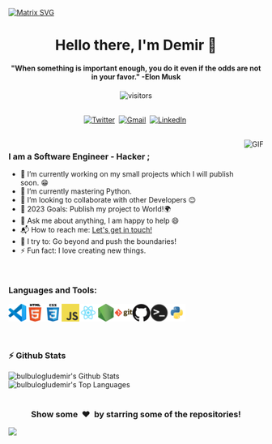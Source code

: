 [![Matrix SVG](https://raw.githubusercontent.com/rodrigograca31/rodrigograca31/master/matrix.svg)](https://www.youtube.com/watch?v=SDkAGkd4NLc) 
<p>
  <h1 align="center"><b>Hello there, I'm Demir 👋</b></h1>
</p>

<p>
  <h4 align="center"><b>"When something is important enough, you do it even if the odds are not in your favor." -Elon Musk</b></h4>
</p>
<p align="center">
    <img align="center" alt="visitors" src="https://profile-counter.glitch.me/bulbulogludemir/count.svg" />
</p>
<p align="center">
<br>
<a href="https://twitter.com/demirbulbuloglu"><img src="https://img.shields.io/badge/Twitter-%230077B5.svg?&style=for-the-badge&logo=Twitter&logoColor=white" alt="Twitter" /></a>&nbsp;
<a href="mailto:demirbulbuloglu61@gmail.com?subject=Hello, Demir"><img src="https://img.shields.io/badge/gmail-%23D14836.svg?&style=for-the-badge&logo=gmail&logoColor=white" alt="Gmail"/></a>&nbsp;
<a href="https://www.linkedin.com/in/demirbulbuloglu"><img src="https://img.shields.io/badge/LinkedIn-%230077B5.svg?&style=for-the-badge&logo=LinkedIn&logoColor=white" alt="LinkedIn" /></a>&nbsp;
</p>

<br>

<img align="right" height="270px" alt="GIF" src="https://i.pinimg.com/originals/e4/26/70/e426702edf874b181aced1e2fa5c6cde.gif" />

### I am a Software Engineer - Hacker ;
- 🔭 I’m currently working on my small projects which I will publish soon. 😁
- 🌱 I’m currently mastering Python.
- 👯 I’m looking to collaborate with other Developers 😉
- 🥅 2023 Goals: Publish my project to World!🌍
- 💬 Ask me about anything, I am happy to help 😄
- 📬 How to reach me: [Let's get in touch!][linkedin]
- 🧗 I try to: Go beyond and push the boundaries!
- ⚡ Fun fact: I love creating new things.

<br>

### Languages and Tools: 

<img align="left" alt="Visual Studio Code" width="35px" src="https://raw.githubusercontent.com/github/explore/80688e429a7d4ef2fca1e82350fe8e3517d3494d/topics/visual-studio-code/visual-studio-code.png" />
<img align="left" alt="HTML5" width="35px" src="https://raw.githubusercontent.com/github/explore/80688e429a7d4ef2fca1e82350fe8e3517d3494d/topics/html/html.png" />
<img align="left" alt="CSS3" width="35px" src="https://raw.githubusercontent.com/github/explore/80688e429a7d4ef2fca1e82350fe8e3517d3494d/topics/css/css.png" />
<img align="left" alt="JavaScript" width="35px" src="https://raw.githubusercontent.com/github/explore/80688e429a7d4ef2fca1e82350fe8e3517d3494d/topics/javascript/javascript.png" />
<img align="left" alt="React" width="35px" src="https://raw.githubusercontent.com/github/explore/80688e429a7d4ef2fca1e82350fe8e3517d3494d/topics/react/react.png" />
<img align="left" alt="Node.js" width="35px" src="https://raw.githubusercontent.com/github/explore/80688e429a7d4ef2fca1e82350fe8e3517d3494d/topics/nodejs/nodejs.png"/>
<img align="left" alt="Git" width="35px" src="https://raw.githubusercontent.com/github/explore/80688e429a7d4ef2fca1e82350fe8e3517d3494d/topics/git/git.png" />
<img align="left" alt="GitHub" width="35px" src="https://raw.githubusercontent.com/github/explore/78df643247d429f6cc873026c0622819ad797942/topics/github/github.png" />
<img align="left" alt="HTML5" width="35px" src="https://raw.githubusercontent.com/github/explore/80688e429a7d4ef2fca1e82350fe8e3517d3494d/topics/terminal/terminal.png"/>
<img align="left" alt="Python" width="35px" src="https://raw.githubusercontent.com/github/explore/80688e429a7d4ef2fca1e82350fe8e3517d3494d/topics/python/python.png" />
<br>
<br>
<br>
<br>


### :zap: Github Stats

  <img align="left" src="https://github-readme-stats.sumanth-talluri.vercel.app/api?username=bulbulogludemir&show_icons=true&title_color=fff&icon_color=79ff97&text_color=efefef&bg_color=24292e" alt="bulbulogludemir's Github Stats" width="60%">
  
<img src="https://github-readme-stats.vercel.app/api/top-langs/?username=bulbulogludemir&theme=tokyonight" width="37%" alt="bulbulogludemir's Top Languages">


<br>

<br>

<div align="center">
<h3 align="center">Show some &nbsp;❤️&nbsp; by starring some of the repositories!</h3>
</div><img src="https://github.com/punitkmryh/punitkmryh/blob/master/wave.svg" />

[twitter]: https://twitter.com/demirbulbuloglu
[linkedin]: https://www.linkedin.com/in/demirbulbuloglu
